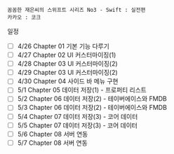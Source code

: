 ```
꼼꼼한 재은씨의 스위프트 시리즈 No3 - Swift : 실전편 
카카오 : 코크
```

일정

- [ ] 4/26	Chapter 01 기본 기능 다루기
- [ ] 4/27	Chapter 02 UI 커스터마이징(1)
- [ ] 4/28	Chapter 03 UI 커스터마이징(2)
- [ ] 4/29	Chapter 03 UI 커스터마이징(2)
- [ ] 4/30	Chapter 04 사이드 바 메뉴 구현
- [ ] 5/1	Chapter 05 데이터 저장(1) - 프로퍼티 리스트
- [ ] 5/2	Chapter 06 데이터 저장(2) - 테이버에이스와 FMDB
- [ ] 5/3	Chapter 06 데이터 저장(2) - 테이버에이스와 FMDB
- [ ] 5/4	Chapter 07 데이터 저장(3) - 코어 데이터
- [ ] 5/5	Chapter 07 데이터 저장(3) - 코어 데이터
- [ ] 5/6	Chapter 08 서버 연동
- [ ] 5/7	Chapter 08 서버 연동
